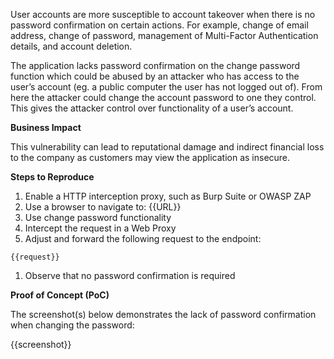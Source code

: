 User accounts are more susceptible to account takeover when there is no password confirmation on certain actions. For example, change of email address, change of password, management of Multi-Factor Authentication details, and account deletion.

The application lacks password confirmation on the change password function which could be abused by an attacker who has access to the user’s account (eg. a public computer the user has not logged out of). From here the attacker could change the account password to one they control. This gives the attacker control over functionality of a user’s account.

**Business Impact**

This vulnerability can lead to reputational damage and indirect financial loss to the company as customers may view the application as insecure.

**Steps to Reproduce**

1. Enable a HTTP interception proxy, such as Burp Suite or OWASP ZAP
1. Use a browser to navigate to: {{URL}}
1. Use change password functionality
1. Intercept the request in a Web Proxy
1. Adjust and forward the following request to the endpoint:

```http
{{request}}
```

1. Observe that no password confirmation is required

**Proof of Concept (PoC)**

The screenshot(s) below demonstrates the lack of password confirmation when changing the password:

{{screenshot}}
